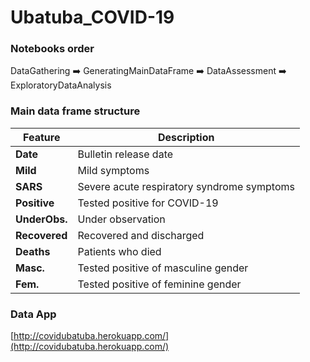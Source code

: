 # Ubatuba_COVID-19

### Notebooks order
DataGathering :arrow_right: GeneratingMainDataFrame :arrow_right: DataAssessment :arrow_right: ExploratoryDataAnalysis

### Main data frame structure

| Feature  | Description |
| ------------- | ------------- |
| __Date__  | Bulletin release date  |
| __Mild__  | Mild symptoms |
| __SARS__  | Severe acute respiratory syndrome symptoms |
| __Positive__ | Tested positive for COVID-19 |
| __UnderObs.__  | Under observation  |
| __Recovered__  | Recovered and discharged  |
| __Deaths__  | Patients who died  |
| __Masc.__  | Tested positive of masculine gender |
| __Fem.__  | Tested positive of feminine gender  |

### Data App
[http://covidubatuba.herokuapp.com/](http://covidubatuba.herokuapp.com/)
